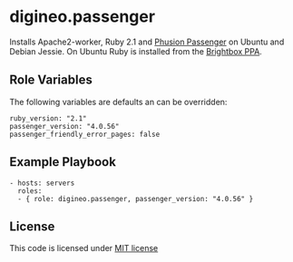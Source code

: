 digineo.passenger
=========

Installs Apache2-worker, Ruby 2.1 and [Phusion Passenger](https://www.phusionpassenger.com/) on Ubuntu and Debian Jessie.
On Ubuntu Ruby is installed from the [Brightbox PPA](https://launchpad.net/~brightbox/+archive/ubuntu/ruby-ng).

Role Variables
--------------

The following variables are defaults an can be overridden:

    ruby_version: "2.1"
    passenger_version: "4.0.56"
    passenger_friendly_error_pages: false

Example Playbook
----------------

    - hosts: servers
      roles:
      - { role: digineo.passenger, passenger_version: "4.0.56" }

License
-------

This code is licensed under [MIT license](http://opensource.org/licenses/MIT)
